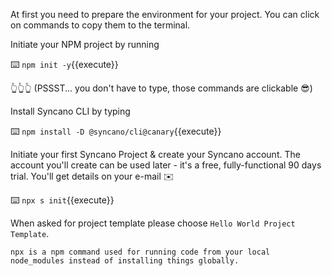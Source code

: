 At first you need to prepare the environment for your project. You can click on commands to copy them to the terminal.

Initiate your NPM project by running 
 
⌨️ `npm init -y`{{execute}}

👆👆👆 (PSSST... you don't have to type, those commands are clickable 😎)
 
 Install Syncano CLI by typing 
 
⌨️ `npm install -D @syncano/cli@canary`{{execute}}
 
 Initiate your first Syncano Project & create your Syncano account. The account you'll create can be used later - it's a free, fully-functional 90 days trial. You'll get details on your e-mail ✉️
 
⌨️ `npx s init`{{execute}} 

When asked for project template please choose `Hello World Project Template`. 

```
npx is a npm command used for running code from your local node_modules instead of installing things globally.
```

